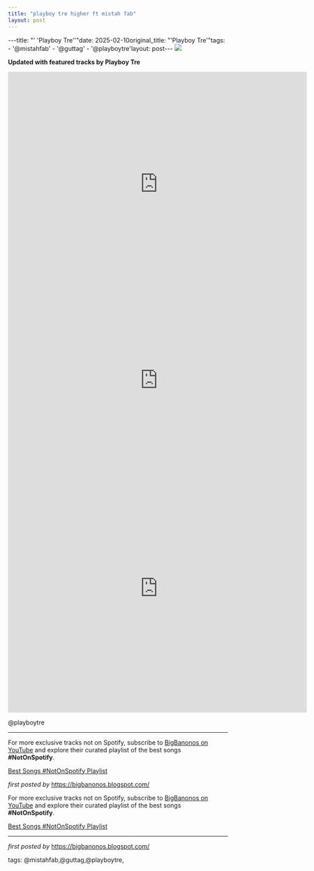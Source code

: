 ```yaml
---
title: "playboy tre higher ft mistah fab"
layout: post
---
```

---title: "' 'Playboy Tre''"date: 2025-02-10original_title: "'Playboy Tre'"tags:  - '@mistahfab'  - '@guttag'  - '@playboytre'layout: post--- <!-- Playboy Tre --><img src="https://i.scdn.co/image/ab67616d0000b2736736e4f82761e549719afafd" /> <p><strong>Updated with featured tracks by Playboy Tre</strong></p> <iframe width="685" height="514" src="https://www.youtube.com/embed/XRS8AVaCqBY" title="Playboy Tre - Higher (Ft. Mistah F.A.B)" frameborder="0" allow="accelerometer; autoplay; clipboard-write; encrypted-media; gyroscope; picture-in-picture; web-share" referrerpolicy="strict-origin-when-cross-origin" allowfullscreen></iframe> <iframe width="685" height="385" src="https://www.youtube.com/embed/abxF5r_qdHw" title="Playboy Tre - Care After Me" frameborder="0" allow="accelerometer; autoplay; clipboard-write; encrypted-media; gyroscope; picture-in-picture; web-share" referrerpolicy="strict-origin-when-cross-origin" allowfullscreen></iframe> <iframe width="685" height="570" src="https://www.youtube.com/embed/isrH1fJNrnY" title="Bleachers (Bonus Track)" frameborder="0" allow="accelerometer; autoplay; clipboard-write; encrypted-media; gyroscope; picture-in-picture; web-share" referrerpolicy="strict-origin-when-cross-origin" allowfullscreen></iframe> <p>@playboytre</p> <hr /><!-- Footer --><p>For more exclusive tracks not on Spotify, subscribe to <a href="https://www.youtube.com/@BigBanonos" target="_blank">BigBanonos on YouTube</a> and explore their curated playlist of the best songs <strong>#NotOnSpotify</strong>.</p> <p><a href="https://www.youtube.com/playlist?list=PLtuNtuTatqI0kFahUCbtbfenC_ET5O_tr" target="_blank">Best Songs #NotOnSpotify Playlist</a></p> <p><em>first posted by</em> <a href="https://bigbanonos.blogspot.com/" rel="noopener" target="_new">https://bigbanonos.blogspot.com/</a></p><!--Subscribe and Playlist Links--><div>    <p>For more exclusive tracks not on Spotify, subscribe to <a href="https://www.youtube.com/@BigBanonos" target="_blank">BigBanonos on YouTube</a> and explore their curated playlist of the best songs <strong>#NotOnSpotify</strong>.</p>    <p><a href="https://www.youtube.com/playlist?list=PLtuNtuTatqI0kFahUCbtbfenC_ET5O_tr" target="_blank">Best Songs #NotOnSpotify Playlist<br /></a></p></div><hr /><p><em>first posted by</em> <a href="https://bigbanonos.blogspot.com/" rel="noopener" target="_new">https://bigbanonos.blogspot.com/</a></p><p>tags: @mistahfab,@guttag,@playboytre,</p>
